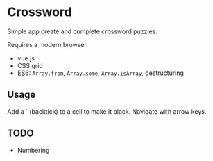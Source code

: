 # Crossword

Simple app create and complete crossword puzzles.

Requires a modern browser.

- vue.js
- CSS grid
- ES6: `Array.from`, `Array.some`, `Array.isArray`, destructuring

## Usage

Add a \` (backtick) to a cell to make it black.
Navigate with arrow keys.

## TODO

- Numbering
